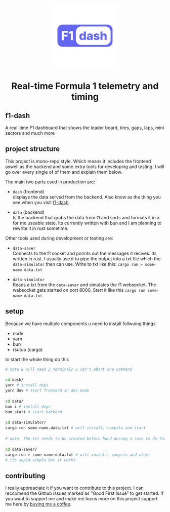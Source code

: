 <p align="center">
  <picture>
    <source media="(prefers-color-scheme: dark)" srcset="./dash/public/tag-logo.png" width="200">
    <img alt="f1-dash" src="./dash/public/tag-logo.png" width="200">
  </picture>
</p>

<h1 align="center">Real-time Formula 1 telemetry and timing</h1>

## f1-dash

A real-time F1 dashboard that shows the leader board, tires, gaps, laps, mini sectors and much more

## project structure

This project is mono-repo style. Which means it includes the frontend aswell as the backend and some extra tools for developing and testing.
I will go over every single of of them and explain them below.

The main two parts used in production are:

- `dash` (frontend)  
  displays the data served from the backend. Also know as the thing you see when you visit [f1-dash](https://f1-dash.vercel.app).

- `data` (backend)  
  Is the backend that grabs the data from f1 and sorts and formats it in a for me useable state.
  Its currently written with bun and I am planning to rewrite it in rust sometime.

Other tools used during development or testing are:

- `data-saver`  
  Connects to the f1 socket and porints out the messages it recives.
  Its written in rust. I usually use it to pipe the output into a txt file which the `data-simulator` then can use.
  Write to txt like this: `cargo run > some-name.data.txt`

- `data-simulator`  
  Reads a txt from the `data-saver` and simulates the f1 websocket. The websocket gets started on port 8000.
  Start it like this `cargo run some-name.data.txt`

## setup

Because we have multiple components u need to install follwuing things

- node
- yarn
- bun
- rsutup (cargo)

to start the whole thing do this

```bash
# note u will need 3 terminals u can't abort one command

cd dash/
yarn # install deps
yarn dev # start frontend in dev mode

cd data/
bun i # install deps
bun start # start backend

cd data-simulator/
cargo run some-name.data.txt # will install, compile and start

# note: the txt needs to be created before hand during a race to do that do this:

cd data-saver/
cargo run > some-name.data.txt # will install, compile and start
# its supid simple but it works
```

## contributing

I really appreaciate it if you want to contribute to this project. I can reccomend the Github issues marked as "Good First Issue" to get started.
If you want to support me and make me focus more on this project support me here by [buying me a coffee](https://www.buymeacoffee.com/slowlydev).

